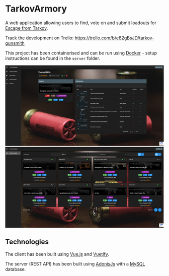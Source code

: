 # TarkovArmory 
A web application allowing users to find, vote on and submit loadouts for [Escape from Tarkov](https://www.escapefromtarkov.com/).

Track the development on Trello: https://trello.com/b/e82gBsJD/tarkov-gunsmith

This project has been containerised and can be run using [Docker](https://www.docker.com/) - setup instructions can be found in the ```server``` folder.

![Loadout](/Screenshots/view-page.PNG)
![Search](/Screenshots/search-page.PNG)

## Technologies
The client has been built using [Vue.js](https://vuejs.org/) and [Vuetify](https://vuetifyjs.com/).

The server (REST API) has been built using [AdonisJs](https://adonisjs.com/) with a [MySQL](https://www.mysql.com/) database.
